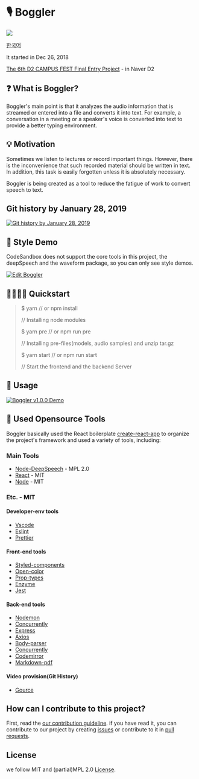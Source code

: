 # 🎙 Boggler

![](https://travis-ci.org/teamthesol/boggler.svg?branch=master)

[한국어](README-KR.md)

It started in Dec 26, 2018

[The 6th D2 CAMPUS FEST Final Entry Project](https://github.com/D2CampusFest/6th) - in Naver D2

## ❓ What is Boggler?

Boggler's main point is that it analyzes the audio information that is streamed or entered into a file and converts it into text. For example, a conversation in a meeting or a speaker's voice is converted into text to provide a better typing environment.

## 💡 Motivation

Sometimes we listen to lectures or record important things. However, there is the inconvenience that such recorded material should be written in text. In addition, this task is easily forgotten unless it is absolutely necessary.

Boggler is being created as a tool to reduce the fatigue of work to convert speech to text.

## Git history by January 28, 2019

[![Git history by January 28, 2019](https://img.youtube.com/vi/mcGezqSdXi8/0.jpg)](https://www.youtube.com/watch?v=mcGezqSdXi8&feature=youtu.be)

## 💅 Style Demo

CodeSandbox does not support the core tools in this project, the deepSpeech and the waveform package, so you can only see style demos.

[![Edit Boggler](https://codesandbox.io/static/img/play-codesandbox.svg)](https://6n2orxr5yz.codesandbox.io/)

## 🏃‍♂️🏃‍♀️ Quickstart

> \$ yarn // or npm install
>
> // Installing node modules
>
> \$ yarn pre // or npm run pre
>
> // Installing pre-files(models, audio samples) and unzip tar.gz
>
> \$ yarn start // or npm run start
>
> // Start the frontend and the backend Server

## 🚀 Usage

[![Boggler v1.0.0 Demo](https://img.youtube.com/vi/Hin_oocK4Kc/0.jpg)](https://www.youtube.com/watch?v=Hin_oocK4Kc&feature=youtu.be)

## 🔧 Used Opensource Tools

Boggler basically used the React boilerplate [create-react-app](https://github.com/facebook/create-react-app) to organize the project's framework and used a variety of tools, including:

### Main Tools

- [Node-DeepSpeech](https://github.com/teamthesol/ndoe-DeepSpeech) - MPL 2.0
- [React](https://github.com/facebook/react) - MIT
- [Node](https://github.com/nodejs/node) - MIT

### Etc. - MIT

#### Developer-env tools

- [Vscode](https://github.com/Microsoft/vscode)
- [Eslint](https://github.com/eslint/eslint)
- [Prettier](https://github.com/prettier/prettier)

#### Front-end tools

- [Styled-components](https://github.com/styled-components/styled-components)
- [Open-color](https://github.com/yeun/open-color)
- [Prop-types](https://github.com/facebook/prop-types)
- [Enzyme](https://airbnb.io/enzyme/)
- [Jest](https://jest-bot.github.io/jest/)

#### Back-end tools

- [Nodemon](https://github.com/remy/nodemon)
- [Concurrently](https://github.com/kimmobrunfeldt/concurrently)
- [Express](https://github.com/expressjs/express)
- [Axios](https://github.com/axios/axios)
- [Body-parser](https://github.com/expressjs/body-parser)
- [Concurrently](https://github.com/kimmobrunfeldt/concurrently#readme)
- [Codemirror](https://codemirror.net/)
- [Markdown-pdf](https://github.com/alanshaw/markdown-pdf)

#### Video provision(Git History)

- [Gource](https://gource.io/)

## How can I contribute to this project?

First, read the [our contribution guideline](CONTRIBUTING.md). if you have read it, you can contribute to our project by creating [issues](https://github.com/teamthesol/boggler/issues) or contribute to it in [pull requests](https://github.com/teamthesol/boggler/pulls).

## License

we follow MIT and (partial)MPL 2.0 [License](LICENSE).
